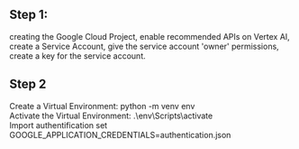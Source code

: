 ## Step 1: 
creating the Google Cloud Project,
enable recommended APIs on Vertex AI,
create a Service Account,
give the service account 'owner' permissions,
create a key for the service account.
## Step 2
 Create a Virtual Environment:
 python -m venv env  
 Activate the Virtual Environment:
 .\env\Scripts\activate   
 Import authentification
  set GOOGLE_APPLICATION_CREDENTIALS=authentication.json
